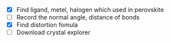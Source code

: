- [x] Find ligand, metel, halogen which used in perovskite
- [ ] Record the normal angle, distance of bonds
- [x] Find distortion fomula
- [ ] Download crystal explorer
